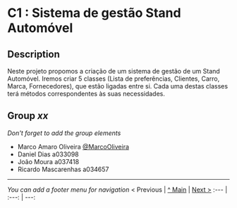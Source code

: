 # C1 : Sistema de gestão Stand Automóvel

## Description
Neste projeto propomos a criação de um sistema de gestão de um Stand Automóvel. Iremos criar 5 classes (Lista de preferências, Clientes, Carro, Marca, Fornecedores), que estão ligadas entre si. Cada uma destas classes terá métodos correspondentes às suas necessidades.


## Group _xx_

_Don't forget to add the group elements_

* Marco Amaro Oliveira [@MarcoOliveira](https://github.com/marcoamarooliveira)
* Daniel Dias a033098
* João Moura a037418
* Ricardo Mascarenhas a034657



---
_You can add a footer menu for navigation_ 
< Previous | [^ Main](https://github.com/exemploTrabalho/report) | [Next >](c2.md)
:--- | :---: | ---: 
